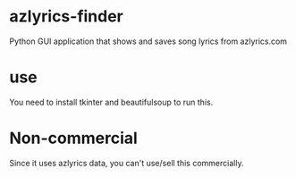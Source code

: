 # azlyrics-finder
Python GUI application that shows and saves song lyrics from azlyrics.com 

# use
You need to install tkinter and beautifulsoup to run this.

# Non-commercial
Since it uses azlyrics data, you can't use/sell this commercially. 
